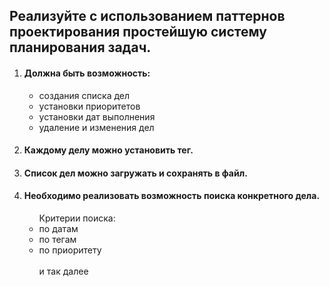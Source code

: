 

<h2>Реализуйте с использованием паттернов проектирования простейшую систему планирования задач.</h2>
 <ol>
<li><h4>Должна быть возможность:</h4>
  <ul>
    <li>создания списка дел</li>
    <li>установки приоритетов</li>
    <li>установки дат выполнения</li>
    <li>удаление и изменения дел</li>
  </ul>
  </li>
<li><h4>Каждому делу можно установить тег.</h4></li>
<li><h4>Список дел можно загружать и сохранять в файл.</h4></li>
<li><h4>Необходимо реализовать возможность поиска конкретного дела.</h4>
<ul>Критерии поиска:
  <li>по датам</li>
  <li>по тегам</li>
  <li>по приоритету</li>
  </br> и так далее
  <ul>
    </li>
  </ol>
